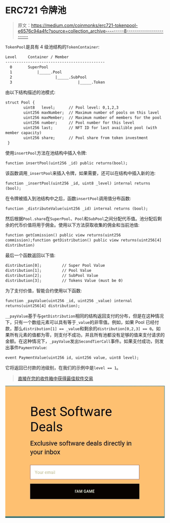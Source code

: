 # ERC721 令牌池

> 原文：<https://medium.com/coinmonks/erc721-tokenpool-e6576c94a4fc?source=collection_archive---------8----------------------->

`TokenPool`是具有 4 级池结构的`TokenContainer`:

```
Level     Container / Member
--------------------------------------------
  0       SuperPool
  1           |_____.Pool
  2                   |_____.SubPool
  3                             |_____.Token
```

由以下结构描述的池模式:

```
struct Pool {
        uint8   level;      // Pool level: 0,1,2,3
        uint256 maxNumber;  // Maximum number of pools on this lavel
        uint256 maxMember;  // Maximum number of members for the pool
        uint256 number;     // Pool number for this level
        uint256 last;       // NFT ID for last availible pool (with member capacity)
        uint256 share;      // Pool share from token investment
 }
```

使用`insertPool`方法在池结构中插入令牌:

```
function insertPool(uint256 _id) public returns(bool);
```

该函数调用`_insertPool`来插入令牌，如果需要，还可以在结构中插入新的池:

```
function _insertPool(uint256 _id, uint8 _level) internal returns (bool);
```

在令牌被插入到池结构中之后，函数`insertPool`调用值分布函数:

```
function _distributeValue(uint256 _id) internal returns (bool);
```

然后根据`Pool.share`在`SuperPool`、`Pool`和`SubPool`之间分配代币值。池分配后剩余的代币价值将用于佣金。使用以下方法获取收集的佣金和当前池值:

```
function getComission() public view returns(uint256 commission);function getDistribution() public view returns(uint256[4] distribution)
```

最后一个函数返回以下值:

```
distribution[0];         // Super Pool Value
distribution[1];         // Pool Value
distribution[2];         // SubPool Value
distribution[3];         // Tokens Value (must be 0)
```

为了支付价值，智能合约使用以下函数:

```
function _payValue(uint256 _id, uint256 _value) internal returns(uint256[4] distribution);
```

`__payValue`基于与`getDistribution`相同的结构返回支付的分布，但是在这种情况下，只有一个数组元素可以具有等于`_value`的非零值。例如，如果 Pool 已经付款，那么`distribution[1] == _value`和剩余的`distribution[0,2,3] == 0`。如果所有元素的值都为零，则支付不成功，并且所有池都没有足够的值来支付请求的金额。在这种情况下，`_payValue`发出`SecondTierCall`事件。如果支付成功，则发出事件`PaymentValue`:

```
event PaymentValue(uint256 id, uint256 value, uint8 level);
```

它将返回已付款的池级别，在我们的示例中是`level == 1`。

> [直接在您的收件箱中获得最佳软件交易](https://coincodecap.com/?utm_source=coinmonks)

[![](img/7c0b3dfdcbfea594cc0ae7d4f9bf6fcb.png)](https://coincodecap.com/?utm_source=coinmonks)